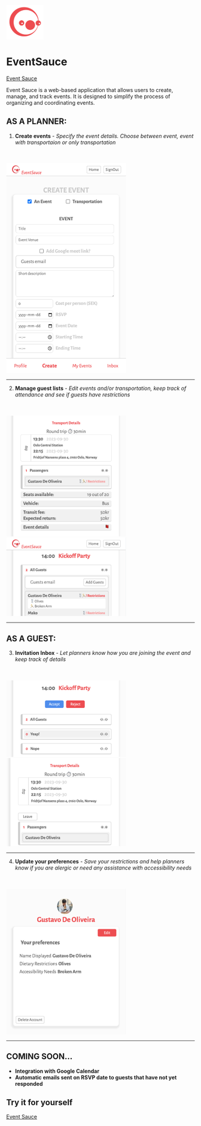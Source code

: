 <img src="app/assets/Logo1.png" alt="Logo" width="100px">

# EventSauce
[Event Sauce](https://event-sauce.vercel.app)

Event Sauce is a web-based application that allows users to create, manage, and track events. It is designed to simplify the process of organizing and coordinating events.

## AS A PLANNER:
1. **Create events** - <i>Specify the event details. Choose between event, event with transportaion or only transportation</i>
<br>
<br>
<img src="app/assets/create-form.png" width="320px">
<hr>

2. **Manage guest lists** - <i>Edit events and/or transportation, keep track of attendance and see if guests have restrictions</i>
<br>
<br>
<span>
<img src="app/assets/passengers.png" width="320px">
<img src="app/assets/guests.png" width="320px">
</span>
<hr>

## AS A GUEST:

3. **Invitation Inbox** - <i>Let planners know how you are joining the event and keep track of details</i>
<br>
<br>
<span>
<img src="app/assets/answer.png " width="320px">
<img src="app/assets/join-ride.png" width="320px">
</span>
<hr>

4. **Update your preferences** - <i>Save your restrictions and help planners know if you are alergic or need any assistance with accessibility needs</i>
<br>
<br>
<img src="app/assets/user-profile.png" width="320px">
<hr>

## COMING SOON...

- **Integration with Google Calendar**
- **Automatic emails sent on RSVP date to guests that have not yet responded**

## Try it for yourself

[Event Sauce](https://event-sauce.vercel.app)